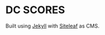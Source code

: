 # DC SCORES

Built using [Jekyll](https://jekyllrb.com/) with [Siteleaf](https://www.siteleaf.com/) as CMS.
